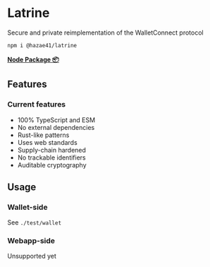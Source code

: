 # Latrine

Secure and private reimplementation of the WalletConnect protocol

```bash
npm i @hazae41/latrine
```

[**Node Package 📦**](https://www.npmjs.com/package/@hazae41/latrine)

## Features

### Current features
- 100% TypeScript and ESM
- No external dependencies
- Rust-like patterns
- Uses web standards
- Supply-chain hardened
- No trackable identifiers
- Auditable cryptography

## Usage

### Wallet-side

See `./test/wallet`

### Webapp-side

Unsupported yet